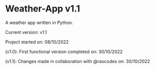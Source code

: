 # Weather-App v1.1
A weather app written in Python.

Current version: v1.1

Project started on: 08/10/2022

(v1.0): First functional version completed on: 30/10/2022

(v1.1): Changes made in collaboration with @raocodes on: 30/10/2022
